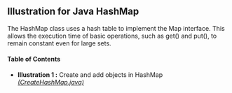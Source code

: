 ## Illustration for Java HashMap 

The HashMap class uses a hash table to implement the Map interface. 
This allows the execution time of basic operations, such as get() and put(), to remain constant even for large sets.

#### Table of Contents
- **Illustration 1 :** Create and add objects in HashMap [*(CreateHashMap.java)*](https://github.com/karshe/java-hashmap/blob/master/src/HashMapIllustration/CreateHashMap.java)